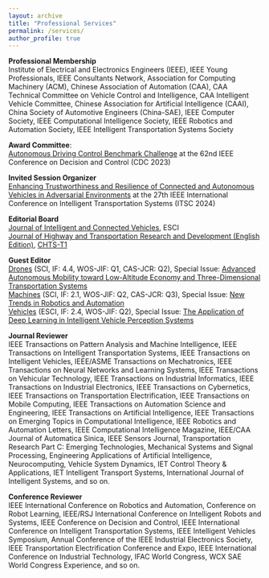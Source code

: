 ```yaml
---
layout: archive
title: "Professional Services"
permalink: /services/
author_profile: true
---
```


**Professional Membership** <br>
Institute of Electrical and Electronics Engineers (IEEE), IEEE Young Professionals, IEEE Consultants Network, Association for Computing Machinery (ACM), Chinese Association of Automation (CAA), CAA Technical Committee on Vehicle Control and Intelligence, CAA Intelligent Vehicle Committee, Chinese Association for Artificial Intelligence (CAAI), China Society of Automotive Engineers (China-SAE), 
IEEE Computer Society, IEEE Computational Intelligence Society, IEEE Robotics and Automation Society, IEEE Intelligent Transportation Systems Society 

**Award Committee**: <br>
[Autonomous Driving Control Benchmark Challenge](https://cdc2023.ieeecss.org/benchmark-challenge/) at the 62nd IEEE Conference on Decision and Control (CDC 2023)

**Invited Session Organizer** <br>
[Enhancing Trustworthiness and Resilience of Connected and Autonomous Vehicles in Adversarial Environments](https://www.researchgate.net/publication/379756126_Enhancing_Trustworthiness_and_Resilience_of_Connected_and_Autonomous_Vehicles_in_Adversarial_Environments) at the 27th IEEE International Conference on Intelligent Transportation Systems (ITSC 2024)

**Editorial Board** <br>
[Journal of Intelligent and Connected Vehicles](https://www.sciopen.com/journal/2399-9802), ESCI<br>
[Journal of Highway and Transportation Research and Development (English Edition)](https://www.sciopen.com/journal/join_journal/editorial_board?id=1810149294156099586&issn=2095-6215), [CHTS-T1](https://www.chts.cn/api-gateway/jpaas-web-server/front/document/download?fileUrl=YW5UzzlvCwcM%2FNHHX%2FtT6HfHtWGzGg2UFz59kH79bawZkWvigqaSwEVYznrbKh%2Fmx0LE1LfLLR5Xrg8OchhShNIykwcLI8pvlMOf0ZsB7JPvZ5m9IR3iij0AZweA2Jwm2OOG%2F4X5oszFcBnOaHsCBandxDdyeA7gjgqA2Yd5gbc%3D&fileName=%E5%85%B3%E4%BA%8E%E3%80%8A%E5%85%AC%E8%B7%AF%E8%BF%90%E8%BE%93%E9%A2%86%E5%9F%9F%E9%AB%98%E8%B4%A8%E9%87%8F%E7%A7%91%E6%8A%80%E6%9C%9F%E5%88%8A%E5%88%86%E7%BA%A7%E7%9B%AE%E5%BD%95%E3%80%8B%E8%AF%84%E5%AE%A1%E7%BB%93%E6%9E%9C%E7%9A%84%E5%85%AC%E7%A4%BA.pdf)

**Guest Editor** <br>
[Drones](https://www.mdpi.com/journal/drones) (SCI, IF: 4.4, WOS-JIF: Q1, CAS-JCR: Q2), Special Issue: [Advanced Autonomous Mobility toward Low-Altitude Economy and Three-Dimensional Transportation Systems](https://www.mdpi.com/journal/drones/special_issues/4AXW065XBE)<br>
[Machines](https://www.mdpi.com/journal/machines) (SCI, IF: 2.1, WOS-JIF: Q2, CAS-JCR: Q3), Special Issue: [New Trends in Robotics and Automation](https://www.mdpi.com/journal/machines/special_issues/7DR1AL0KQ5)<br>
[Vehicles](https://www.mdpi.com/journal/vehicles) (ESCI, IF: 2.4, WOS-JIF: Q2), Special Issue: [The Application of Deep Learning in Intelligent Vehicle Perception Systems](https://www.mdpi.com/journal/vehicles/special_issues/67IQ41201Z)<br>

**Journal Reviewer** <br>
IEEE Transactions on Pattern Analysis and Machine Intelligence, IEEE Transactions on Intelligent Transportation Systems, IEEE Transactions on Intelligent Vehicles, IEEE/ASME Transactions on Mechatronics, IEEE Transactions on Neural Networks and Learning Systems, IEEE Transactions on Vehicular Technology, IEEE Transactions on Industrial Informatics, IEEE Transactions on Industrial Electronics, IEEE Transactions on Cybernetics, IEEE Transactions on Transportation Electrification, IEEE Transactions on Mobile Computing, IEEE Transactions on Automation Science and Engineering, IEEE Transactions on Artificial Intelligence, IEEE Transactions on Emerging Topics in Computational Intelligence, IEEE Robotics and Automation Letters, IEEE Computational Intelligence Magazine, IEEE/CAA Journal of Automatica Sinica, IEEE Sensors Journal, Transportation Research Part C: Emerging Technologies, Mechanical Systems and Signal Processing, Engineering Applications of Artificial Intelligence, Neurocomputing, Vehicle System Dynamics, IET Control Theory & Applications, IET Intelligent Transport Systems, International Journal of Intelligent Systems, and so on.

**Conference Reviewer**  <br>
IEEE International Conference on Robotics and Automation, Conference on Robot Learning, IEEE/RSJ International Conference on Intelligent Robots and Systems, IEEE Conference on Decision and Control, IEEE International Conference on Intelligent Transportation Systems, IEEE Intelligent Vehicles Symposium, Annual Conference of the IEEE Industrial Electronics Society, IEEE Transportation Electrification Conference and Expo, IEEE International Conference on Industrial Technology, IFAC World Congress, WCX SAE World Congress Experience, and so on.


